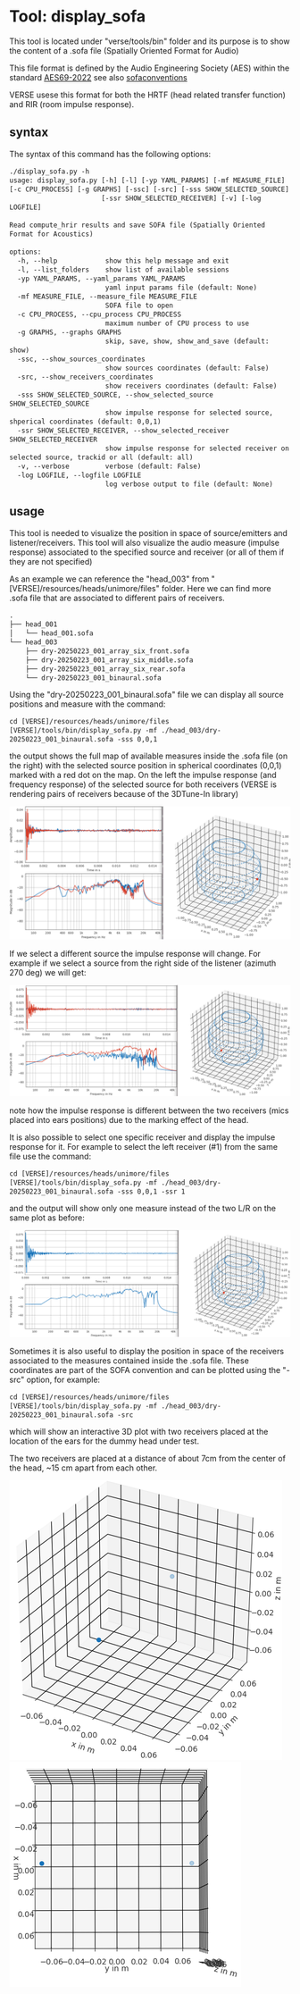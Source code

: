 # Tool: display_sofa

This tool is located under "verse/tools/bin" folder and its purpose is to show the content of a .sofa file (Spatially Oriented Format for Audio)

This file format is defined by the Audio Engineering Society (AES) within the standard [AES69-2022](https://www.aes.org/publications/standards/search.cfm?docID=99) see also [sofaconventions](https://www.sofaconventions.org/mediawiki/index.php/SOFA_(Spatially_Oriented_Format_for_Acoustics))

VERSE usese this format for both the HRTF (head related transfer function) and RIR (room impulse response).

## syntax
The syntax of this command has the following options:

```
./display_sofa.py -h
usage: display_sofa.py [-h] [-l] [-yp YAML_PARAMS] [-mf MEASURE_FILE] [-c CPU_PROCESS] [-g GRAPHS] [-ssc] [-src] [-sss SHOW_SELECTED_SOURCE]
                       [-ssr SHOW_SELECTED_RECEIVER] [-v] [-log LOGFILE]

Read compute_hrir results and save SOFA file (Spatially Oriented Format for Acoustics)

options:
  -h, --help            show this help message and exit
  -l, --list_folders    show list of available sessions
  -yp YAML_PARAMS, --yaml_params YAML_PARAMS
                        yaml input params file (default: None)
  -mf MEASURE_FILE, --measure_file MEASURE_FILE
                        SOFA file to open
  -c CPU_PROCESS, --cpu_process CPU_PROCESS
                        maximum number of CPU process to use
  -g GRAPHS, --graphs GRAPHS
                        skip, save, show, show_and_save (default: show)
  -ssc, --show_sources_coordinates
                        show sources coordinates (default: False)
  -src, --show_receivers_coordinates
                        show receivers coordinates (default: False)
  -sss SHOW_SELECTED_SOURCE, --show_selected_source SHOW_SELECTED_SOURCE
                        show impulse response for selected source, shperical coordinates (default: 0,0,1)
  -ssr SHOW_SELECTED_RECEIVER, --show_selected_receiver SHOW_SELECTED_RECEIVER
                        show impulse response for selected receiver on selected source, trackid or all (default: all)
  -v, --verbose         verbose (default: False)
  -log LOGFILE, --logfile LOGFILE
                        log verbose output to file (default: None)
```

## usage
This tool is needed to visualize the position in space of source/emitters and listener/receivers. This tool will also visualize the audio measure (impulse response) associated to the specified source and receiver (or all of them if they are not specified)

As an example we can reference the "head_003" from "[VERSE]/resources/heads/unimore/files" folder. Here we can find more .sofa file that are associated to different pairs of receivers.

```
.
├── head_001
│   └── head_001.sofa
└── head_003
    ├── dry-20250223_001_array_six_front.sofa
    ├── dry-20250223_001_array_six_middle.sofa
    ├── dry-20250223_001_array_six_rear.sofa
    └── dry-20250223_001_binaural.sofa
```

Using the "dry-20250223_001_binaural.sofa" file we can display all source positions and measure with the command:

```
cd [VERSE]/resources/heads/unimore/files
[VERSE]/tools/bin/display_sofa.py -mf ./head_003/dry-20250223_001_binaural.sofa -sss 0,0,1
```
the output shows the full map of available measures inside the .sofa file (on the right) with the selected source position in spherical coordinates (0,0,1) marked with a red dot on the map.
On the left the impulse response (and frequency response) of the selected source for both receivers (VERSE is rendering pairs of receivers because of the 3DTune-In library)

![display_sofa_01](pics/display_sofa_001.png)

If we select a different source the impulse response will change. For example if we select a source from the right side of the listener (azimuth 270 deg) we will get:

![display_sofa_right](pics/display_sofa_002.png)

note how the impulse response is different between the two receivers (mics placed into ears positions) due to the marking effect of the head.

It is also possible to select one specific receiver and display the impulse response for it.
For example to select the left receiver (#1) from the same file use the command:

```
cd [VERSE]/resources/heads/unimore/files
[VERSE]/tools/bin/display_sofa.py -mf ./head_003/dry-20250223_001_binaural.sofa -sss 0,0,1 -ssr 1
```
and the output will show only one measure instead of the two L/R on the same plot as before:

![display_sofa_right_leftch](pics/display_sofa_003.png)

Sometimes it is also useful to display the position in space of the receivers associated to the measures contained inside the .sofa file. These coordinates are part of the SOFA convention and can be plotted using the "-src" option, for example:

```
cd [VERSE]/resources/heads/unimore/files
[VERSE]/tools/bin/display_sofa.py -mf ./head_003/dry-20250223_001_binaural.sofa -src
```
which will show an interactive 3D plot with two receivers placed at the location of the ears for the dummy head under test.

The two receivers are placed at a distance of about 7cm from the center of the head, ~15 cm apart from each other.

![display_sofa_right_leftch](pics/display_sofa_004.png)
![display_sofa_right_leftch](pics/display_sofa_005.png)





